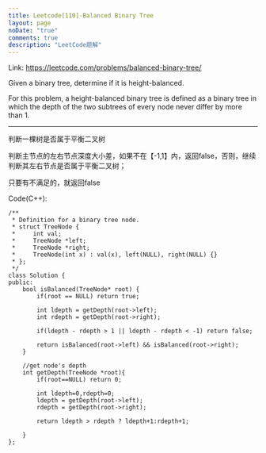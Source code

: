 ```yaml
---
title: Leetcode[110]-Balanced Binary Tree
layout: page
noDate: "true"
comments: true
description: "LeetCode题解" 
---
```

<article class="post post-type-normal" itemscope="" itemtype="http://schema.org/Article" style="opacity: 1; transform: translateY(0px);">

Link: https://leetcode.com/problems/balanced-binary-tree/

Given a binary tree, determine if it is height-balanced.

For this problem, a height-balanced binary tree is defined as a binary tree in which the depth of the two subtrees of every node never differ by more than 1.

-------

判断一棵树是否属于平衡二叉树

判断主节点的左右节点深度大小差，如果不在【-1,1】内，返回false，否则，继续判断其左右节点是否属于平衡二叉树；

只要有不满足的，就返回false

Code(C++):

```
/**
 * Definition for a binary tree node.
 * struct TreeNode {
 *     int val;
 *     TreeNode *left;
 *     TreeNode *right;
 *     TreeNode(int x) : val(x), left(NULL), right(NULL) {}
 * };
 */
class Solution {
public:
    bool isBalanced(TreeNode* root) {
        if(root == NULL) return true;
        
        int ldepth = getDepth(root->left);
        int rdepth = getDepth(root->right);
        
        if(ldepth - rdepth > 1 || ldepth - rdepth < -1) return false;
        
        return isBalanced(root->left) && isBalanced(root->right);
    }
    
    //get node's depth
    int getDepth(TreeNode *root){
        if(root==NULL) return 0;
    
        int ldepth=0,rdepth=0;
        ldepth = getDepth(root->left);
        rdepth = getDepth(root->right);
 
        return ldepth > rdepth ? ldepth+1:rdepth+1;
        
    }
};
```




</article>
